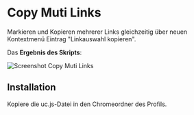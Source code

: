 # Copy Muti Links
Markieren und Kopieren mehrerer Links gleichzeitig über neuen Kontextmenü Eintrag "Linkauswahl kopieren".

Das **Ergebnis des Skripts**:

![Screenshot Copy Muti Links](https://github.com/ardiman/userChrome.js/raw/master/copymutilinks/scr_copymutilinks.png)

## Installation
Kopiere die uc.js-Datei in den Chromeordner des Profils.

